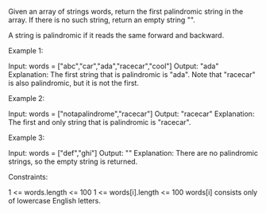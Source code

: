 Given an array of strings words, return the first palindromic string in the
array. If there is no such string, return an empty string "".

A string is palindromic if it reads the same forward and backward.


Example 1:


Input: words = ["abc","car","ada","racecar","cool"]
Output: "ada"
Explanation: The first string that is palindromic is "ada".
Note that "racecar" is also palindromic, but it is not the first.


Example 2:


Input: words = ["notapalindrome","racecar"]
Output: "racecar"
Explanation: The first and only string that is palindromic is "racecar".


Example 3:


Input: words = ["def","ghi"]
Output: ""
Explanation: There are no palindromic strings, so the empty string is
returned.



Constraints:


1 <= words.length <= 100
1 <= words[i].length <= 100
words[i] consists only of lowercase English letters.




